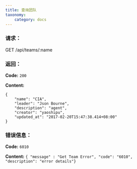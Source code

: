 ```yaml
---
title: 查询团队
taxonomy:
    category: docs
---
```


### 请求：

   GET /api/teams/:name

### 返回：

**Code:** `200`

**Content:** 

```
{
    "name": "CIA",
    "leader": "Json Bourne",
    "description": "agent",
    "creator": "yaoshipu",
    "updated_at": "2017-02-20T15:47:38.414+08:00"
}
```

### 错误信息：

**Code:** `6010`

**Content:** `{ "message" : "Get Team Error", "code": "6010", "description": "error details"}`
